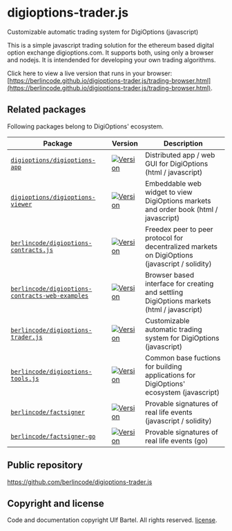 digioptions-trader.js
=====================

Customizable automatic trading system for DigiOptions (javascript)

This is a simple javascript trading solution for the ethereum based digital
option exchange digioptions.com. It supports both, using only a browser and
nodejs. It is intendended for developing your own trading algorithms.

Click here to view a live version that runs in your browser:
[https://berlincode.github.io/digioptions-trader.js/trading-browser.html](https://berlincode.github.io/digioptions-trader.js/trading-browser.html).


Related packages
----------------

Following packages belong to DigiOptions' ecosystem.

| Package                                                                                                              | Version                                                                                                                                                                                            | Description                                                                                       |
|----------------------------------------------------------------------------------------------------------------------|----------------------------------------------------------------------------------------------------------------------------------------------------------------------------------------------------|---------------------------------------------------------------------------------------------------|
| [`digioptions/digioptions-app`](https://github.com/digioptions/digioptions-app)                                      | [![Version](https://img.shields.io/github/v/tag/digioptions/digioptions-app.svg?label=version&sort=semver&logo=github)](https://github.com/digioptions/digioptions-app)                            | Distributed app / web GUI for DigiOptions (html / javascript) |
| [`digioptions/digioptions-viewer`](https://github.com/digioptions/digioptions-viewer)                                | [![Version](https://img.shields.io/github/v/tag/digioptions/digioptions-viewer.svg?label=version&sort=semver&logo=github)](https://github.com/digioptions/digioptions-viewer)                      | Embeddable web widget to view DigiOptions markets and order book (html / javascript) |
| [`berlincode/digioptions-contracts.js`](https://github.com/berlincode/digioptions-contracts.js)                      | [![Version](https://img.shields.io/github/v/tag/berlincode/digioptions-contracts.js.svg?label=version&sort=semver&logo=github)](https://github.com/berlincode/digioptions-contracts.js)            | Freedex peer to peer protocol for decentralized markets on DigiOptions (javascript / solidity) |
| [`berlincode/digioptions-contracts-web-examples`](https://github.com/berlincode/digioptions-contracts-web-examples)  | [![Version](https://img.shields.io/github/v/tag/berlincode/digioptions-contracts-web-examples.svg?label=version&sort=semver&logo=github)](https://github.com/berlincode/digioptions-contracts-web-examples)  |  Browser based interface for creating and settling DigiOptions markets (html / javascript) |
| [`berlincode/digioptions-trader.js`](https://github.com/berlincode/digioptions-trader.js)                            | [![Version](https://img.shields.io/github/v/tag/berlincode/digioptions-trader.js.svg?label=version&sort=semver&logo=github)](https://github.com/berlincode/digioptions-trader.js)                  | Customizable automatic trading system for DigiOptions (javascript) |
| [`berlincode/digioptions-tools.js`](https://github.com/berlincode/digioptions-tools.js)                              | [![Version](https://img.shields.io/github/v/tag/berlincode/digioptions-tools.js.svg?label=version&sort=semver&logo=github)](https://github.com/berlincode/digioptions-tools.js)                    | Common base fuctions for building applications for DigiOptions' ecosystem (javascript) |
| [`berlincode/factsigner`](https://github.com/berlincode/factsigner)                                                  | [![Version](https://img.shields.io/github/v/tag/berlincode/factsigner.svg?label=version&sort=semver&logo=github)](https://github.com/berlincode/factsigner)                                        | Provable signatures of real life events (javascript / solidity) |
| [`berlincode/factsigner-go`](https://github.com/berlincode/factsigner-go)                                            | [![Version](https://img.shields.io/github/v/tag/berlincode/factsigner-go.svg?label=version&sort=semver&logo=github)](https://github.com/berlincode/factsigner-go)                                  | Provable signatures of real life events (go) |


Public repository
-----------------

https://github.com/berlincode/digioptions-trader.js

Copyright and license
---------------------

Code and documentation copyright Ulf Bartel. All rights reserved.
[license](./LICENSE).

